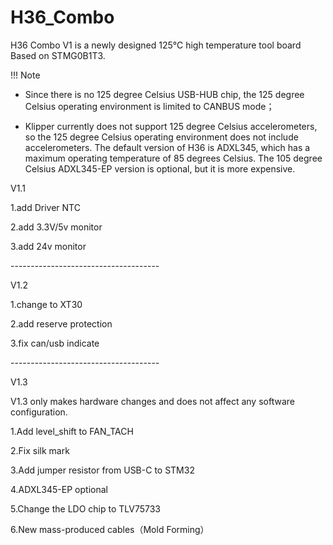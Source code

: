 # H36_Combo
H36 Combo V1 is a newly designed 125℃ high temperature tool board Based on STMG0B1T3.

!!! Note

- Since there is no 125 degree Celsius USB-HUB chip, the 125 degree Celsius operating environment is limited to CANBUS mode；

- Klipper currently does not support 125 degree Celsius accelerometers, so the 125 degree Celsius operating environment does not include accelerometers. The default version of H36 is ADXL345, which has a maximum operating temperature of 85 degrees Celsius. The 105 degree Celsius ADXL345-EP version is optional, but it is more expensive.

V1.1

1.add Driver NTC

2.add 3.3V/5v monitor

3.add 24v monitor

\-------------------------------------

V1.2

1.change to XT30

2.add reserve protection

3.fix can/usb indicate

\-------------------------------------

V1.3

V1.3 only makes hardware changes and does not affect any software configuration.

1.Add level_shift to FAN_TACH

2.Fix silk mark

3.Add jumper resistor from USB-C to STM32

4.ADXL345-EP optional

5.Change the LDO chip to TLV75733

6.New mass-produced cables（Mold Forming）


